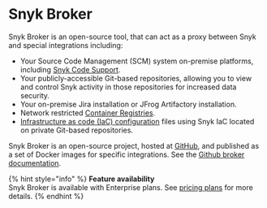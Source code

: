 # Snyk Broker

Snyk Broker is an open-source tool, that can act as a proxy between Snyk and special integrations including:

* Your Source Code Management (SCM) system on-premise platforms, including [Snyk Code Support](broken-reference).
* Your publicly-accessible Git-based repositories, allowing you to view and control Snyk activity in those repositories for increased data security.
* Your on-premise Jira installation or JFrog Artifactory installation.
* Network restricted [Container Registries](snyk-broker-container-registry-agent/).
* [Infrastructure as code (IaC) configuration](snyk-broker-infrastructure-as-code-detection/) files using Snyk IaC located on private Git-based repositories.

Snyk Broker is an open-source project, hosted at [GitHub](https://github.com/snyk/broker), and published as a set of Docker images for specific integrations. See the [Github broker documentation](https://github.com/snyk/broker/blob/master/README.md).

{% hint style="info" %}
**Feature availability**\
Snyk Broker is available with Enterprise plans. See [pricing plans](https://snyk.io/plans/) for more details.
{% endhint %}

##
